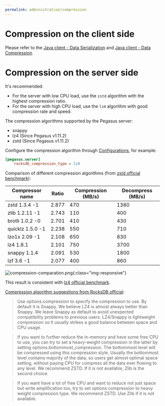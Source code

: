 ```yaml
---
permalink: administration/compression
---
```


# Compression on the client side

Please refer to the [Java client - Data Serialization](/clients/java-client#data-serialization) and [Java client - Data Compression](/clients/java-client#data-compression).

# Compression on the server side

It's recommended:
* For the server with low CPU load, use the `zstd` algorithm with the highest compression ratio.
* For the server with high CPU load, use the `lz4` algorithm with good compression rate and speed.

The compression algorithms supported by the Pegasus server:
* snappy
* lz4 (Since Pegasus v1.11.2)
* zstd (Since Pegasus v1.11.2)

Configure the compression algorithm through [Configurations](config), for example:
```ini
[pegasus.server]
    rocksdb_compression_type = lz4
```

Comparison of different compression algorithms (from [zstd official benchmark](https://facebook.github.io/zstd/)):

| Compressor name  | Ratio | Compression (MB/s) | Decompress (MB/s) |
|------------------|-------|--------------------|-------------------|
| zstd 1.3.4 -1    | 2.877 | 470                | 1380              |
| zlib 1.2.11 -1   | 2.743 | 110                | 400               |
| brotli 1.0.2 -0  | 2.701 | 410                | 430               |
| quicklz 1.5.0 -1 | 2.238 | 550                | 710               |
| lzo1x 2.09 -1    | 2.108 | 650                | 830               |
| lz4 1.8.1        | 2.101 | 750                | 3700              |
| snappy 1.1.4     | 2.091 | 530                | 1800              |
| lzf 3.6 -1       | 2.077 | 400                | 860               |

![compression-comparation.png](/assets/images/compression-comparation.png){:class="img-responsive"}

This result is consistent with [lz4 official benchmark](https://github.com/lz4/lz4#benchmarks).

[Compression algorithm suggestions from RocksDB official](https://github.com/facebook/rocksdb/wiki/Compression):
> Use options.compression to specify the compression to use. By default it is Snappy. We believe LZ4 is almost always better than Snappy. We leave Snappy as default to avoid unexpected compatibility problems to previous users. LZ4/Snappy is lightweight compression so it usually strikes a good balance between space and CPU usage.

> If you want to further reduce the in-memory and have some free CPU to use, you can try to set a heavy-weight compression in the latter by setting options.bottommost_compression. The bottommost level will be compressed using this compression style. Usually the bottommost level contains majority of the data, so users get almost optimal space setting, without paying CPU for compress all the data ever flowing to any level. We recommend ZSTD. If it is not available, Zlib is the second choice.

> If you want have a lot of free CPU and want to reduce not just space but write amplification too, try to set options.compression to heavy weight compression type. We recommend ZSTD. Use Zlib if it is not available.
